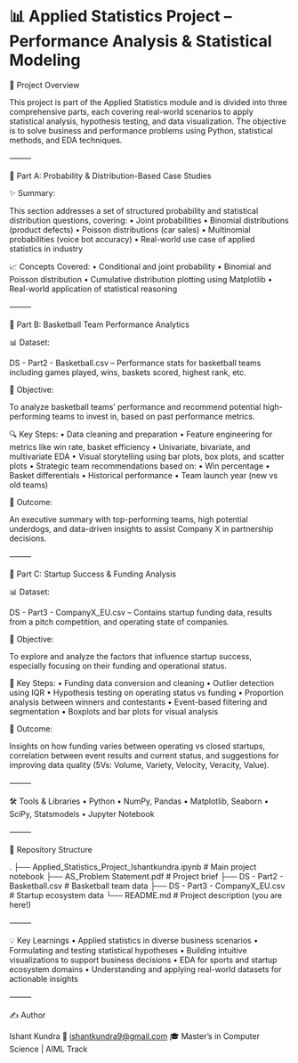 # 📊 Applied Statistics Project – Performance Analysis & Statistical Modeling

📌 Project Overview

This project is part of the Applied Statistics module and is divided into three comprehensive parts, each covering real-world scenarios to apply statistical analysis, hypothesis testing, and data visualization. The objective is to solve business and performance problems using Python, statistical methods, and EDA techniques.

⸻

🧠 Part A: Probability & Distribution-Based Case Studies

✨ Summary:

This section addresses a set of structured probability and statistical distribution questions, covering:
	•	Joint probabilities
	•	Binomial distributions (product defects)
	•	Poisson distributions (car sales)
	•	Multinomial probabilities (voice bot accuracy)
	•	Real-world use case of applied statistics in industry

📈 Concepts Covered:
	•	Conditional and joint probability
	•	Binomial and Poisson distribution
	•	Cumulative distribution plotting using Matplotlib
	•	Real-world application of statistical reasoning

⸻

🏀 Part B: Basketball Team Performance Analytics

📊 Dataset:

DS - Part2 - Basketball.csv – Performance stats for basketball teams including games played, wins, baskets scored, highest rank, etc.

🧩 Objective:

To analyze basketball teams’ performance and recommend potential high-performing teams to invest in, based on past performance metrics.

🔍 Key Steps:
	•	Data cleaning and preparation
	•	Feature engineering for metrics like win rate, basket efficiency
	•	Univariate, bivariate, and multivariate EDA
	•	Visual storytelling using bar plots, box plots, and scatter plots
	•	Strategic team recommendations based on:
	•	Win percentage
	•	Basket differentials
	•	Historical performance
	•	Team launch year (new vs old teams)

📌 Outcome:

An executive summary with top-performing teams, high potential underdogs, and data-driven insights to assist Company X in partnership decisions.

⸻

🚀 Part C: Startup Success & Funding Analysis

📊 Dataset:

DS - Part3 - CompanyX_EU.csv – Contains startup funding data, results from a pitch competition, and operating state of companies.

🧩 Objective:

To explore and analyze the factors that influence startup success, especially focusing on their funding and operational status.

🧪 Key Steps:
	•	Funding data conversion and cleaning
	•	Outlier detection using IQR
	•	Hypothesis testing on operating status vs funding
	•	Proportion analysis between winners and contestants
	•	Event-based filtering and segmentation
	•	Boxplots and bar plots for visual analysis

📌 Outcome:

Insights on how funding varies between operating vs closed startups, correlation between event results and current status, and suggestions for improving data quality (5Vs: Volume, Variety, Velocity, Veracity, Value).

⸻

🛠️ Tools & Libraries
	•	Python
	•	NumPy, Pandas
	•	Matplotlib, Seaborn
	•	SciPy, Statsmodels
	•	Jupyter Notebook

⸻

📂 Repository Structure

.
├── Applied_Statistics_Project_Ishantkundra.ipynb  # Main project notebook
├── AS_Problem Statement.pdf                       # Project brief
├── DS - Part2 - Basketball.csv                    # Basketball team data
├── DS - Part3 - CompanyX_EU.csv                   # Startup ecosystem data
└── README.md                                      # Project description (you are here!)



⸻

💡 Key Learnings
	•	Applied statistics in diverse business scenarios
	•	Formulating and testing statistical hypotheses
	•	Building intuitive visualizations to support business decisions
	•	EDA for sports and startup ecosystem domains
	•	Understanding and applying real-world datasets for actionable insights

⸻

✍️ Author

Ishant Kundra
📧 ishantkundra9@gmail.com
🎓 Master’s in Computer Science | AIML Track
